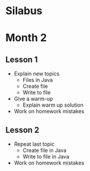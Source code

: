 # Silabus

# Month 2

## Lesson 1
- Explain new topics
  - Files in Java
  - Create file
  - Write to file
- Give a warm-up
  - Explain warm up solution
- Work on homework mistakes

## Lesson 2
- Repeat last topic
  - Create file in Java
  - Write to file in Java
- Work on homework mistakes
